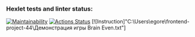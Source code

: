 ### Hexlet tests and linter status:
[![Maintainability](https://api.codeclimate.com/v1/badges/5ba2460b640397291dd1/maintainability)](https://codeclimate.com/github/Egorpuzik/frontend-project-44/maintainability)
[![Actions Status](https://github.com/Egorpuzik/frontend-project-44/actions/workflows/hexlet-check.yml/badge.svg)](https://github.com/Egorpuzik/frontend-project-44/actions)
[![Instruction]"C:\Users\egore\frontend-project-44\Демонстрация игры Brain Even.txt"]